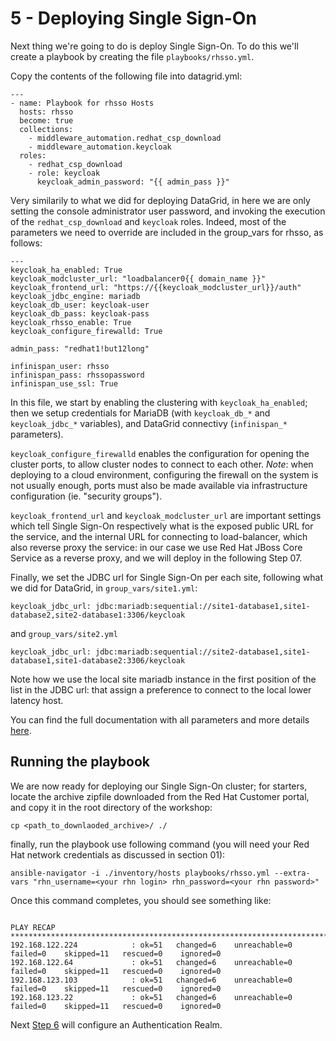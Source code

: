 # 5 - Deploying Single Sign-On

Next thing we're going to do is deploy Single Sign-On.  To do this we'll create a playbook by creating the file `playbooks/rhsso.yml`.

Copy the contents of the following file into datagrid.yml:

```
---
- name: Playbook for rhsso Hosts
  hosts: rhsso
  become: true
  collections:
    - middleware_automation.redhat_csp_download
    - middleware_automation.keycloak
  roles:
    - redhat_csp_download
    - role: keycloak
      keycloak_admin_password: "{{ admin_pass }}"
```

Very similarily to what we did for deploying DataGrid, in here we are only setting the console administrator user password, and invoking the execution of the `redhat_csp_download` and `keycloak` roles.
Indeed, most of the parameters we need to override are included in the group_vars for rhsso, as follows:

```
---
keycloak_ha_enabled: True
keycloak_modcluster_url: "loadbalancer0{{ domain_name }}"
keycloak_frontend_url: "https://{{keycloak_modcluster_url}}/auth"
keycloak_jdbc_engine: mariadb
keycloak_db_user: keycloak-user
keycloak_db_pass: keycloak-pass
keycloak_rhsso_enable: True
keycloak_configure_firewalld: True

admin_pass: "redhat1!but12long"

infinispan_user: rhsso
infinispan_pass: rhssopassword
infinispan_use_ssl: True
```

In this file, we start by enabling the clustering with `keycloak_ha_enabled`; then we setup credentials for MariaDB (with `keycloak_db_*` and `keycloak_jdbc_*` variables), and DataGrid connectivy (`infinispan_*` parameters). 

`keycloak_configure_firewalld` enables the configuration for opening the cluster ports, to allow cluster nodes to connect to each other. _Note_: when deploying to a cloud environment, configuring the
firewall on the system is not usually enough, ports must also be made available via infrastructure configuration (ie. "security groups").

`keycloak_frontend_url` and `keycloak_modcluster_url` are important settings which tell Single Sign-On respectively what is the exposed public URL for the service, and the internal URL for connecting to load-balancer, which also reverse proxy the service: in our case we use Red Hat JBoss Core Service as a reverse proxy, and we will deploy in the following Step 07.

Finally, we set the JDBC url for Single Sign-On per each site, following what we did for DataGrid, in `group_vars/site1.yml`:

```
keycloak_jdbc_url: jdbc:mariadb:sequential://site1-database1,site1-database2,site2-database1:3306/keycloak
```

and `group_vars/site2.yml`

```
keycloak_jdbc_url: jdbc:mariadb:sequential://site2-database1,site1-database1,site1-database2:3306/keycloak
```

Note how we use the local site mariadb instance in the first position of the list in the JDBC url: that assign a preference to connect to the local lower latency host.

You can find the full documentation with all parameters and more details [here](https://ansible-middleware.github.io/keycloak/1.0.5/roles/keycloak.html). 


## Running the playbook

We are now ready for deploying our Single Sign-On cluster; for starters, locate the archive zipfile downloaded from the Red Hat Customer portal, and copy it in the root directory of the workshop:

`cp <path_to_downlaoded_archive>/ ./`

finally, run the playbook use following command (you will need your Red Hat network credentials as discussed in section 01): 

`ansible-navigator -i ./inventory/hosts playbooks/rhsso.yml --extra-vars "rhn_username=<your rhn login> rhn_password=<your rhn password>"`

Once this command completes, you should see something like:

```

PLAY RECAP ***************************************************************************************************************
192.168.122.224            : ok=51   changed=6    unreachable=0    failed=0    skipped=11   rescued=0    ignored=0   
192.168.122.64             : ok=51   changed=6    unreachable=0    failed=0    skipped=11   rescued=0    ignored=0   
192.168.123.103            : ok=51   changed=6    unreachable=0    failed=0    skipped=11   rescued=0    ignored=0   
192.168.123.22             : ok=51   changed=6    unreachable=0    failed=0    skipped=11   rescued=0    ignored=0 

```


Next [Step 6](./06-create-sso-realm.md) will configure an Authentication Realm.


